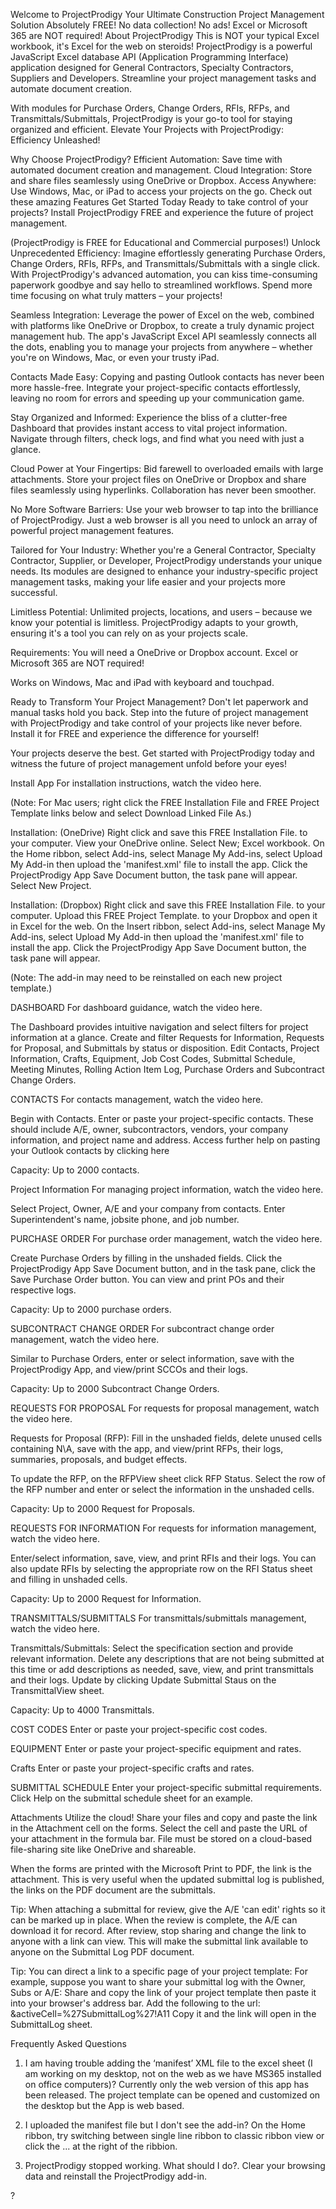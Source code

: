 Welcome to ProjectProdigy
Your Ultimate Construction Project Management Solution
Absolutely FREE! No data collection! No ads!
Excel or Microsoft 365 are NOT required!
About ProjectProdigy
This is NOT your typical Excel workbook, it's Excel for the web on steroids! ProjectProdigy is a powerful JavaScript Excel database API (Application Programming Interface) application designed for General Contractors, Specialty Contractors, Suppliers and Developers. Streamline your project management tasks and automate document creation.

With modules for Purchase Orders, Change Orders, RFIs, RFPs, and Transmittals/Submittals, ProjectProdigy is your go-to tool for staying organized and efficient.
Elevate Your Projects with ProjectProdigy: Efficiency Unleashed!

Why Choose ProjectProdigy?
Efficient Automation: Save time with automated document creation and management.
Cloud Integration: Store and share files seamlessly using OneDrive or Dropbox.
Access Anywhere: Use Windows, Mac, or iPad to access your projects on the go.
Check out these amazing Features
Get Started Today
Ready to take control of your projects? Install ProjectProdigy FREE and experience the future of project management.

(ProjectProdigy is FREE for Educational and Commercial purposes!)
Unlock Unprecedented Efficiency:
Imagine effortlessly generating Purchase Orders, Change Orders, RFIs, RFPs, and Transmittals/Submittals with a single click. With ProjectProdigy's advanced automation, you can kiss time-consuming paperwork goodbye and say hello to streamlined workflows. Spend more time focusing on what truly matters – your projects!

Seamless Integration:
Leverage the power of Excel on the web, combined with platforms like OneDrive or Dropbox, to create a truly dynamic project management hub. The app's JavaScript Excel API seamlessly connects all the dots, enabling you to manage your projects from anywhere – whether you're on Windows, Mac, or even your trusty iPad.

Contacts Made Easy:
Copying and pasting Outlook contacts has never been more hassle-free. Integrate your project-specific contacts effortlessly, leaving no room for errors and speeding up your communication game.

Stay Organized and Informed:
Experience the bliss of a clutter-free Dashboard that provides instant access to vital project information. Navigate through filters, check logs, and find what you need with just a glance.

Cloud Power at Your Fingertips:
Bid farewell to overloaded emails with large attachments. Store your project files on OneDrive or Dropbox and share files seamlessly using hyperlinks. Collaboration has never been smoother.

No More Software Barriers:
Use your web browser to tap into the brilliance of ProjectProdigy. Just a web browser is all you need to unlock an array of powerful project management features.

Tailored for Your Industry:
Whether you're a General Contractor, Specialty Contractor, Supplier, or Developer, ProjectProdigy understands your unique needs. Its modules are designed to enhance your industry-specific project management tasks, making your life easier and your projects more successful.

Limitless Potential:
Unlimited projects, locations, and users – because we know your potential is limitless. ProjectProdigy adapts to your growth, ensuring it's a tool you can rely on as your projects scale.

Requirements:
You will need a OneDrive or Dropbox account. Excel or Microsoft 365 are NOT required!

Works on Windows, Mac and iPad with keyboard and touchpad.

Ready to Transform Your Project Management?
Don't let paperwork and manual tasks hold you back. Step into the future of project management with ProjectProdigy and take control of your projects like never before. Install it for FREE and experience the difference for yourself!

Your projects deserve the best. Get started with ProjectProdigy today and witness the future of project management unfold before your eyes!

Install App
For installation instructions, watch the video here.

(Note: For Mac users; right click the FREE Installation File and FREE Project Template links below and select Download Linked File As.)

Installation: (OneDrive) Right click and save this FREE Installation File. to your computer. View your OneDrive online. Select New; Excel workbook. On the Home ribbon, select Add-ins, select Manage My Add-ins, select Upload My Add-in then upload the 'manifest.xml' file to install the app. Click the ProjectProdigy App Save Document button, the task pane will appear. Select New Project.

Installation: (Dropbox) Right click and save this FREE Installation File. to your computer. Upload this FREE Project Template. to your Dropbox and open it in Excel for the web. On the Insert ribbon, select Add-ins, select Manage My Add-ins, select Upload My Add-in then upload the 'manifest.xml' file to install the app. Click the ProjectProdigy App Save Document button, the task pane will appear.

(Note: The add-in may need to be reinstalled on each new project template.)

DASHBOARD
For dashboard guidance, watch the video here.

The Dashboard provides intuitive navigation and select filters for project information at a glance. Create and filter Requests for Information, Requests for Proposal, and Submittals by status or disposition. Edit Contacts, Project Information, Crafts, Equipment, Job Cost Codes, Submittal Schedule, Meeting Minutes, Rolling Action Item Log, Purchase Orders and Subcontract Change Orders.

CONTACTS
For contacts management, watch the video here.

Begin with Contacts. Enter or paste your project-specific contacts. These should include A/E, owner, subcontractors, vendors, your company information, and project name and address. Access further help on pasting your Outlook contacts by clicking here

Capacity: Up to 2000 contacts.

Project Information
For managing project information, watch the video here.

Select Project, Owner, A/E and your company from contacts. Enter Superintendent's name, jobsite phone, and job number.

PURCHASE ORDER
For purchase order management, watch the video here.

Create Purchase Orders by filling in the unshaded fields. Click the ProjectProdigy App Save Document button, and in the task pane, click the Save Purchase Order button. You can view and print POs and their respective logs.

Capacity: Up to 2000 purchase orders.

SUBCONTRACT CHANGE ORDER
For subcontract change order management, watch the video here.

Similar to Purchase Orders, enter or select information, save with the ProjectProdigy App, and view/print SCCOs and their logs.

Capacity: Up to 2000 Subcontract Change Orders.

REQUESTS FOR PROPOSAL
For requests for proposal management, watch the video here.

Requests for Proposal (RFP): Fill in the unshaded fields, delete unused cells containing N\A, save with the app, and view/print RFPs, their logs, summaries, proposals, and budget effects.

To update the RFP, on the RFPView sheet click RFP Status. Select the row of the RFP number and enter or select the information in the unshaded cells.

Capacity: Up to 2000 Request for Proposals.

REQUESTS FOR INFORMATION
For requests for information management, watch the video here.

Enter/select information, save, view, and print RFIs and their logs. You can also update RFIs by selecting the appropriate row on the RFI Status sheet and filling in unshaded cells.

Capacity: Up to 2000 Request for Information.

TRANSMITTALS/SUBMITTALS
For transmittals/submittals management, watch the video here.

Transmittals/Submittals: Select the specification section and provide relevant information. Delete any descriptions that are not being submitted at this time or add descriptions as needed, save, view, and print transmittals and their logs. Update by clicking Update Submittal Staus on the TransmittalView sheet.

Capacity: Up to 4000 Transmittals.

COST CODES
Enter or paste your project-specific cost codes.

EQUIPMENT
Enter or paste your project-specific equipment and rates.

Crafts
Enter or paste your project-specific crafts and rates.

SUBMITTAL SCHEDULE
Enter your project-specific submittal requirements. Click Help on the submittal schedule sheet for an example.

Attachments
Utilize the cloud! Share your files and copy and paste the link in the Attachment cell on the forms. Select the cell and paste the URL of your attachment in the formula bar. File must be stored on a cloud-based file-sharing site like OneDrive and shareable.

When the forms are printed with the Microsoft Print to PDF, the link is the attachment. This is very useful when the updated submittal log is published, the links on the PDF document are the submittals.

Tip: When attaching a submittal for review, give the A/E 'can edit' rights so it can be marked up in place. When the review is complete, the A/E can download it for record. After review, stop sharing and change the link to anyone with a link can view. This will make the submittal link available to anyone on the Submittal Log PDF document.

Tip: You can direct a link to a specific page of your project template: For example, suppose you want to share your submittal log with the Owner, Subs or A/E: Share and copy the link of your project template then paste it into your browser's address bar. Add the following to the url: &activeCell=%27SubmittalLog%27!A11 Copy it and the link will open in the SubmittalLog sheet.

Frequently Asked Questions
1. I am having trouble adding the ‘manifest’ XML file to the excel sheet (I am working on my desktop, not on the web as we have MS365 installed on office computers)? Currently only the web version of this app has been released. The project template can be opened and customized on the desktop but the App is web based.

2. I uploaded the manifest file but I don't see the add-in? On the Home ribbon, try switching between single line ribbon to classic ribbon view or click the ... at the right of the ribbion.

3. ProjectProdigy stopped working. What should I do?. Clear your browsing data and reinstall the ProjectProdigy add-in.

?

